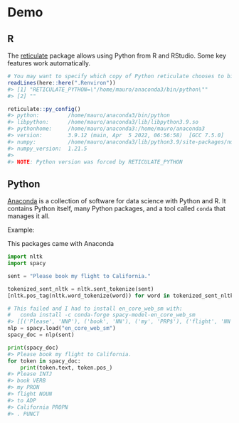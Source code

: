 
# Demo

## R

The [reticulate](https://rstudio.github.io/reticulate/) package allows
using Python from R and RStudio. Some key features work automatically.

``` r
# You may want to specify which copy of Python reticulate chooses to bind to
readLines(here::here(".Renviron"))
#> [1] "RETICULATE_PYTHON=\"/home/mauro/anaconda3/bin/python\""
#> [2] ""

reticulate::py_config()
#> python:         /home/mauro/anaconda3/bin/python
#> libpython:      /home/mauro/anaconda3/lib/libpython3.9.so
#> pythonhome:     /home/mauro/anaconda3:/home/mauro/anaconda3
#> version:        3.9.12 (main, Apr  5 2022, 06:56:58)  [GCC 7.5.0]
#> numpy:          /home/mauro/anaconda3/lib/python3.9/site-packages/numpy
#> numpy_version:  1.21.5
#> 
#> NOTE: Python version was forced by RETICULATE_PYTHON
```

## Python

[Anaconda](https://docs.continuum.io/anaconda/) is a collection of
software for data science with Python and R. It contains Python itself,
many Python packages, and a tool called `conda` that manages it all.

Example:

This packages came with Anaconda

``` python
import nltk
import spacy
```

``` python
sent = "Please book my flight to California."

tokenized_sent_nltk = nltk.sent_tokenize(sent)
[nltk.pos_tag(nltk.word_tokenize(word)) for word in tokenized_sent_nltk]

# This failed and I had to install en_core_web_sm with:
#   conda install -c conda-forge spacy-model-en_core_web_sm
#> [[('Please', 'NNP'), ('book', 'NN'), ('my', 'PRP$'), ('flight', 'NN'), ('to', 'TO'), ('California', 'NNP'), ('.', '.')]]
nlp = spacy.load("en_core_web_sm")
spacy_doc = nlp(sent)

print(spacy_doc)
#> Please book my flight to California.
for token in spacy_doc:
    print(token.text, token.pos_)
#> Please INTJ
#> book VERB
#> my PRON
#> flight NOUN
#> to ADP
#> California PROPN
#> . PUNCT
```
